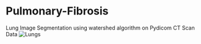 # Pulmonary-Fibrosis
Lung Image Segmentation using watershed algorithm on Pydicom CT Scan Data
![Lungs](https://github.com/prafful-rana/Pulmonary-Fibrosis/assets/56781776/82e24d98-32dd-4dc6-a215-cd7478e2880b)
